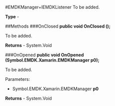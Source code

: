 #EMDKManager+IEMDKListener
To be added.

**Type** - 

##Methods
###OnClosed
**public void OnClosed ();**

To be added.


**Returns** - System.Void

###OnOpened
**public void OnOpened (Symbol.EMDK.Xamarin.EMDKManager p0);**

To be added.

Parameters: 

* Symbol.EMDK.Xamarin.EMDKManager **p0**

**Returns** - System.Void



